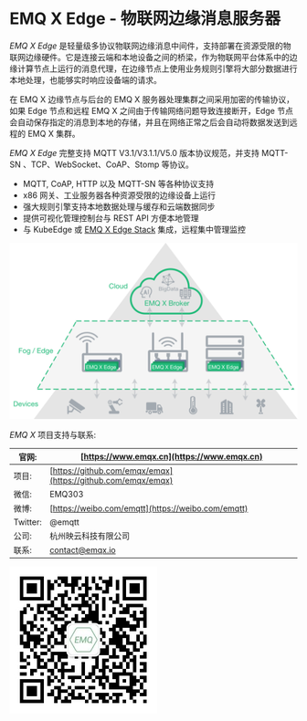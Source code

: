 # EMQ X Edge - 物联网边缘消息服务器

_EMQ X Edge_ 是轻量级多协议物联网边缘消息中间件，支持部署在资源受限的物联网边缘硬件。它是连接云端和本地设备之间的桥梁，作为物联网平台体系中的边缘计算节点上运行的消息代理，在边缘节点上使用业务规则引擎将大部分数据进行本地处理，也能够实时响应设备端的请求。

在 EMQ X 边缘节点与后台的 EMQ X 服务器处理集群之间采用加密的传输协议，如果 Edge 节点和远程 EMQ X 之间由于传输网络问题导致连接断开，Edge 节点会自动保存指定的消息到本地的存储，并且在网络正常之后会自动将数据发送到远程的 EMQ X 集群。

_EMQ X Edge_ 完整支持 MQTT V3.1/V3.1.1/V5.0 版本协议规范，并支持 MQTT-SN 、TCP、WebSocket、CoAP、Stomp 等协议。

- MQTT, CoAP, HTTP 以及 MQTT-SN 等各种协议支持
- x86 网关、工业服务器各种资源受限的边缘设备上运行
- 强大规则引擎支持本地数据处理与缓存和云端数据同步
- 提供可视化管理控制台与 REST API 方便本地管理
- 与 KubeEdge 或 [EMQ X Edge Stack](https://github.com/emqx/edge-stack/blob/master/README-CN.md) 集成，远程集中管理监控

![image](./_static/edge-overview1.png)

_EMQ X_ 项目支持与联系:

| 官网:    | [https://www.emqx.cn](https://www.emqx.cn)                     |
| -------- | ------------------------------------------------------------ |
| 项目:    | [https://github.com/emqx/emqx](https://github.com/emqx/emqx) |
| 微信:    | EMQ303                                                       |
| 微博:    | [https://weibo.com/emqtt](https://weibo.com/emqtt)             |
| Twitter: | @emqtt                                                       |
| 公司:    | 杭州映云科技有限公司                                         |
| 联系:    | contact@emqx.io                                              |

![image](./_static/emq.jpg)
